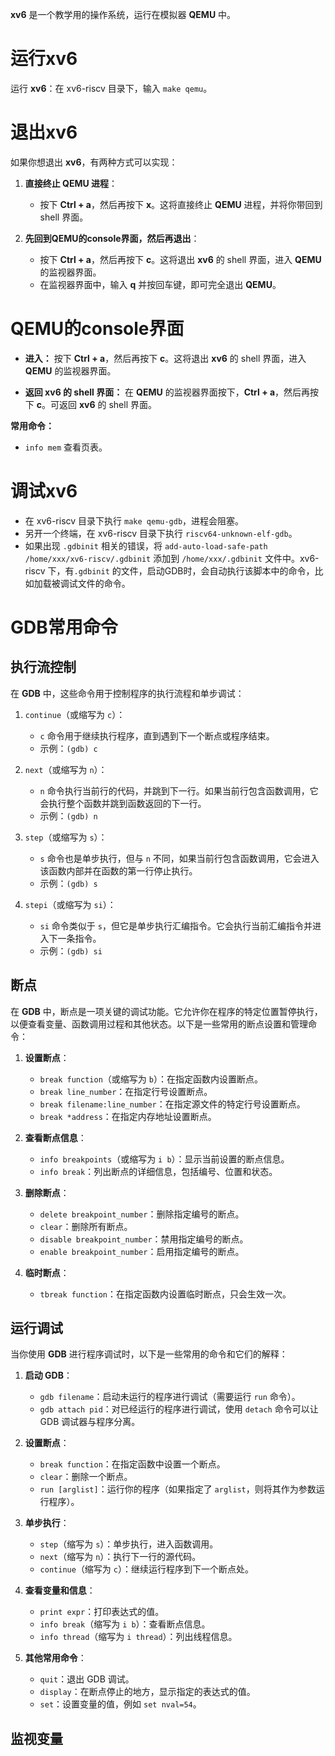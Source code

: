 **xv6** 是一个教学用的操作系统，运行在模拟器 **QEMU** 中。

# 运行xv6

运行 **xv6**：在 xv6-riscv 目录下，输入 `make qemu`。

# 退出xv6

如果你想退出 **xv6**，有两种方式可以实现：

1.  **直接终止 QEMU 进程**：

    *   按下 **Ctrl + a**，然后再按下 **x**。这将直接终止 **QEMU** 进程，并将你带回到 shell 界面。

2.  **先回到QEMU的console界面，然后再退出**：

    *   按下 **Ctrl + a**，然后再按下 **c**。这将退出 **xv6** 的 shell 界面，进入 **QEMU** 的监视器界面。
    *   在监视器界面中，输入 **q** 并按回车键，即可完全退出 **QEMU**。

# QEMU的console界面

- **进入：**
按下 **Ctrl + a**，然后再按下 **c**。这将退出 **xv6** 的 shell 界面，进入 **QEMU** 的监视器界面。

- **返回 xv6 的 shell 界面：**
在 **QEMU** 的监视器界面按下，**Ctrl + a**，然后再按下 **c**。可返回 **xv6** 的 shell 界面。

**常用命令：**
- `info mem` 查看页表。

# 调试xv6

*   在 xv6-riscv 目录下执行 `make qemu-gdb`，进程会阻塞。
*   另开一个终端，在 xv6-riscv 目录下执行 `riscv64-unknown-elf-gdb`。
*   如果出现 `.gdbinit` 相关的错误，将 `add-auto-load-safe-path /home/xxx/xv6-riscv/.gdbinit` 添加到 `/home/xxx/.gdbinit` 文件中。xv6-riscv 下，有`.gdbinit` 的文件，启动GDB时，会自动执行该脚本中的命令，比如加载被调试文件的命令。

# GDB常用命令

## 执行流控制

在 **GDB** 中，这些命令用于控制程序的执行流程和单步调试：

1.  `continue`（或缩写为 `c`）：

    *   `c` 命令用于继续执行程序，直到遇到下一个断点或程序结束。
    *   示例：`(gdb) c`
2.  `next`（或缩写为 `n`）：

    *   `n` 命令执行当前行的代码，并跳到下一行。如果当前行包含函数调用，它会执行整个函数并跳到函数返回的下一行。
    *   示例：`(gdb) n`
3.  `step`（或缩写为 `s`）：

    *   `s` 命令也是单步执行，但与 `n` 不同，如果当前行包含函数调用，它会进入该函数内部并在函数的第一行停止执行。
    *   示例：`(gdb) s`
4.  `stepi`（或缩写为 `si`）：

    *   `si` 命令类似于 `s`，但它是单步执行汇编指令。它会执行当前汇编指令并进入下一条指令。
    *   示例：`(gdb) si`

## 断点

在 **GDB** 中，断点是一项关键的调试功能。它允许你在程序的特定位置暂停执行，以便查看变量、函数调用过程和其他状态。以下是一些常用的断点设置和管理命令：

1.  **设置断点**：

    *   `break function`（或缩写为 `b`）：在指定函数内设置断点。
    *   `break line_number`：在指定行号设置断点。
    *   `break filename:line_number`：在指定源文件的特定行号设置断点。
    *   `break *address`：在指定内存地址设置断点。
2.  **查看断点信息**：

    *   `info breakpoints`（或缩写为 `i b`）：显示当前设置的断点信息。
    *   `info break`：列出断点的详细信息，包括编号、位置和状态。
3.  **删除断点**：

    *   `delete breakpoint_number`：删除指定编号的断点。
    *   `clear`：删除所有断点。
    *   `disable breakpoint_number`：禁用指定编号的断点。
    *   `enable breakpoint_number`：启用指定编号的断点。
4.  **临时断点**：

    *   `tbreak function`：在指定函数内设置临时断点，只会生效一次。

## 运行调试

当你使用 **GDB** 进行程序调试时，以下是一些常用的命令和它们的解释：

1.  **启动 GDB**：

    *   `gdb filename`：启动未运行的程序进行调试（需要运行 `run` 命令）。
    *   `gdb attach pid`：对已经运行的程序进行调试，使用 `detach` 命令可以让 GDB 调试器与程序分离。
2.  **设置断点**：

    *   `break function`：在指定函数中设置一个断点。
    *   `clear`：删除一个断点。
    *   `run [arglist]`：运行你的程序（如果指定了 `arglist`，则将其作为参数运行程序）。
3.  **单步执行**：

    *   `step`（缩写为 `s`）：单步执行，进入函数调用。
    *   `next`（缩写为 `n`）：执行下一行的源代码。
    *   `continue`（缩写为 `c`）：继续运行程序到下一个断点处。
4.  **查看变量和信息**：

    *   `print expr`：打印表达式的值。
    *   `info break`（缩写为 `i b`）：查看断点信息。
    *   `info thread`（缩写为 `i thread`）：列出线程信息。
5.  **其他常用命令**：

    *   `quit`：退出 GDB 调试。
    *   `display`：在断点停止的地方，显示指定的表达式的值。
    *   `set`：设置变量的值，例如 `set nval=54`。

## 监视变量
